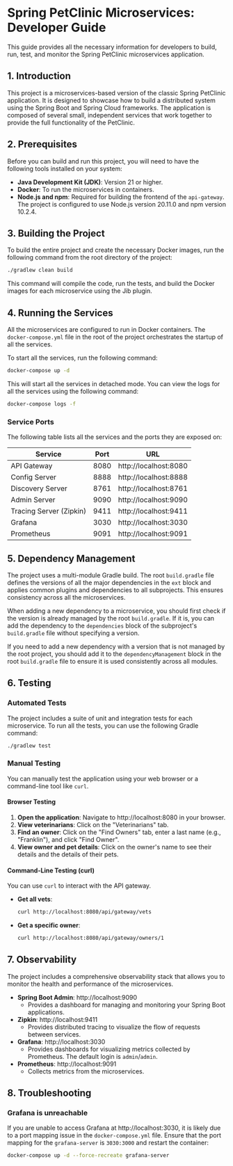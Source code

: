 
# Spring PetClinic Microservices: Developer Guide

This guide provides all the necessary information for developers to build, run, test, and monitor the Spring PetClinic microservices application.

## 1. Introduction

This project is a microservices-based version of the classic Spring PetClinic application. It is designed to showcase how to build a distributed system using the Spring Boot and Spring Cloud frameworks. The application is composed of several small, independent services that work together to provide the full functionality of the PetClinic.

## 2. Prerequisites

Before you can build and run this project, you will need to have the following tools installed on your system:

*   **Java Development Kit (JDK)**: Version 21 or higher.
*   **Docker**: To run the microservices in containers.
*   **Node.js and npm**: Required for building the frontend of the `api-gateway`. The project is configured to use Node.js version 20.11.0 and npm version 10.2.4.

## 3. Building the Project

To build the entire project and create the necessary Docker images, run the following command from the root directory of the project:

```sh
./gradlew clean build
```

This command will compile the code, run the tests, and build the Docker images for each microservice using the Jib plugin.

## 4. Running the Services

All the microservices are configured to run in Docker containers. The `docker-compose.yml` file in the root of the project orchestrates the startup of all the services.

To start all the services, run the following command:

```sh
docker-compose up -d
```

This will start all the services in detached mode. You can view the logs for all the services using the following command:

```sh
docker-compose logs -f
```

### Service Ports

The following table lists all the services and the ports they are exposed on:

| Service             | Port   | URL                             |
| ------------------- | ------ | ------------------------------- |
| API Gateway         | 8080   | http://localhost:8080           |
| Config Server       | 8888   | http://localhost:8888           |
| Discovery Server    | 8761   | http://localhost:8761           |
| Admin Server        | 9090   | http://localhost:9090           |
| Tracing Server (Zipkin) | 9411   | http://localhost:9411           |
| Grafana             | 3030   | http://localhost:3030           |
| Prometheus          | 9091   | http://localhost:9091           |

## 5. Dependency Management

The project uses a multi-module Gradle build. The root `build.gradle` file defines the versions of all the major dependencies in the `ext` block and applies common plugins and dependencies to all subprojects. This ensures consistency across all the microservices.

When adding a new dependency to a microservice, you should first check if the version is already managed by the root `build.gradle`. If it is, you can add the dependency to the `dependencies` block of the subproject's `build.gradle` file without specifying a version.

If you need to add a new dependency with a version that is not managed by the root project, you should add it to the `dependencyManagement` block in the root `build.gradle` file to ensure it is used consistently across all modules.

## 6. Testing

### Automated Tests

The project includes a suite of unit and integration tests for each microservice. To run all the tests, you can use the following Gradle command:

```sh
./gradlew test
```

### Manual Testing

You can manually test the application using your web browser or a command-line tool like `curl`.

#### Browser Testing

1.  **Open the application**: Navigate to http://localhost:8080 in your browser.
2.  **View veterinarians**: Click on the "Veterinarians" tab.
3.  **Find an owner**: Click on the "Find Owners" tab, enter a last name (e.g., "Franklin"), and click "Find Owner".
4.  **View owner and pet details**: Click on the owner's name to see their details and the details of their pets.

#### Command-Line Testing (curl)

You can use `curl` to interact with the API gateway.

*   **Get all vets**:
    ```sh
    curl http://localhost:8080/api/gateway/vets
    ```
*   **Get a specific owner**:
    ```sh
    curl http://localhost:8080/api/gateway/owners/1
    ```

## 7. Observability

The project includes a comprehensive observability stack that allows you to monitor the health and performance of the microservices.

*   **Spring Boot Admin**: http://localhost:9090
    *   Provides a dashboard for managing and monitoring your Spring Boot applications.
*   **Zipkin**: http://localhost:9411
    *   Provides distributed tracing to visualize the flow of requests between services.
*   **Grafana**: http://localhost:3030
    *   Provides dashboards for visualizing metrics collected by Prometheus. The default login is `admin`/`admin`.
*   **Prometheus**: http://localhost:9091
    *   Collects metrics from the microservices.

## 8. Troubleshooting

### Grafana is unreachable

If you are unable to access Grafana at http://localhost:3030, it is likely due to a port mapping issue in the `docker-compose.yml` file. Ensure that the port mapping for the `grafana-server` is `3030:3000` and restart the container:

```sh
docker-compose up -d --force-recreate grafana-server
```
